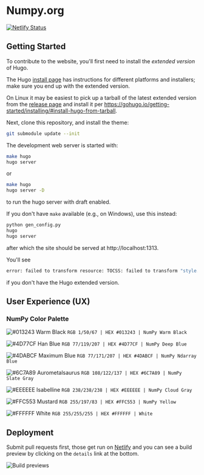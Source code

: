 # Numpy.org

[![Netlify Status](https://api.netlify.com/api/v1/badges/efd504a5-56ff-4f46-8a51-b6d4bb338c59/deploy-status)](https://app.netlify.com/sites/numpy/deploys)

## Getting Started

To contribute to the website, you'll first need to install the *extended
version* of Hugo.

The Hugo [install page](https://gohugo.io/getting-started/installing/) has
instructions for different platforms and installers; make sure you end up with
the extended version.

On Linux it may be easiest to pick up a tarball of the latest extended version
from the [release page](https://github.com/gohugoio/hugo/releases/) and
install it per https://gohugo.io/getting-started/installing/#install-hugo-from-tarball.

Next, clone this repository, and install the theme:

```bash
git submodule update --init
```

The development web server is started with:

```bash
make hugo
hugo server
```

or

```bash
make hugo
hugo server -D
```

to run the hugo server with draft enabled.

If you don't have `make` available (e.g., on Windows), use this instead:
```bash
python gen_config.py
hugo
hugo server
```

after which the site should be served at http://localhost:1313.

You'll see

```bash
error: failed to transform resource: TOCSS: failed to transform "style.sass"
```

if you don't have the Hugo extended version.


## User Experience (UX)

### NumPy Color Palette

![#013243 Warm Black](./static/images/content_images/swatch_013243_warm_black.png) `RGB 1/50/67 | HEX #013243 | NumPy Warm Black`

![#4D77CF Han Blue](./static/images/content_images/swatch_4D77CF_han_blue.png) `RGB 77/119/207 | HEX #4D77CF | NumPy Deep Blue`

![#4DABCF Maximum Blue](./static/images/content_images/swatch_4DABCF_maximum_blue.png) `RGB 77/171/207 | HEX #4DABCF | NumPy Ndarray Blue`

![#6C7A89 Aurometalsaurus](./static/images/content_images/swatch_6C7A89_aurometalsaurus.png) `RGB 108/122/137 | HEX #6C7A89 | NumPy Slate Gray`

![#EEEEEE Isabelline](./static/images/content_images/swatch_EEEEEE_isabelline.png) `RGB 238/238/238 | HEX #EEEEEE | NumPy Cloud Gray`

![#FFC553 Mustard](./static/images/content_images/swatch_FFC553_mustard.png) `RGB 255/197/83 | HEX #FFC553 | NumPy Yellow`

![#FFFFFF White](./static/images/content_images/swatch_FFFFFF_white.png) `RGB 255/255/255 | HEX #FFFFFF | White`


## Deployment

Submit pull requests first, those get run on [Netlify](https://quansight-labs.netlify.app/) and you can see a build preview by clicking on the `details` link at the bottom.

![Build previews](images/readme-build-previews.png)
